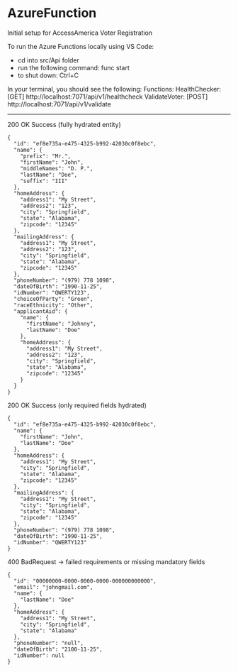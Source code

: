# AzureFunction
Initial setup for AccessAmerica Voter Registration 

To run the Azure Functions locally using VS Code:
* cd into src/Api folder
* run the following command: func start
* to shut down: Ctrl+C

In your terminal, you should see the following:
Functions:
  HealthChecker: [GET] http://localhost:7071/api/v1/healthcheck
  ValidateVoter: [POST] http://localhost:7071/api/v1/validate

--------------------------------------------------------------------------------

200 OK Success (fully hydrated entity)
```
{
  "id": "ef8e735a-e475-4325-b992-42030c0f8ebc",
  "name": {
    "prefix": "Mr.",
    "firstName": "John",
    "middleNames": "D. P.",
    "lastName": "Doe",
    "suffix": "III"
  },
  "homeAddress": {
    "address1": "My Street",
    "address2": "123",
    "city": "Springfield",
    "state": "Alabama",
    "zipcode": "12345"
  },
  "mailingAddress": {
    "address1": "My Street",
    "address2": "123",
    "city": "Springfield",
    "state": "Alabama",
    "zipcode": "12345"
  },
  "phoneNumber": "(979) 778 1098",
  "dateOfBirth": "1990-11-25",
  "idNumber": "QWERTY123",
  "choiceOfParty": "Green",
  "raceEthnicity": "Other",
  "applicantAid": {
    "name": {
      "firstName": "Johnny",
      "lastName": "Doe"
    },
    "homeAddress": {
      "address1": "My Street",
      "address2": "123",
      "city": "Springfield",
      "state": "Alabama",
      "zipcode": "12345"
    }
  }
}
```

200 OK Success (only required fields hydrated)
```
{
  "id": "ef8e735a-e475-4325-b992-42030c0f8ebc",
  "name": {
    "firstName": "John",
    "lastName": "Doe"
  },
  "homeAddress": {
    "address1": "My Street",
    "city": "Springfield",
    "state": "Alabama",
    "zipcode": "12345"
  },
  "mailingAddress": {
    "address1": "My Street",
    "city": "Springfield",
    "state": "Alabama",
    "zipcode": "12345"
  },
  "phoneNumber": "(979) 778 1098",
  "dateOfBirth": "1990-11-25",
  "idNumber": "QWERTY123"
}
```

400 BadRequest -> failed requirements or missing mandatory fields
```
{
  "id": "00000000-0000-0000-0000-000000000000",
  "email": "johngmail.com",
  "name": {
    "lastName": "Doe"
  },
  "homeAddress": {
    "address1": "My Street",
    "city": "Springfield",
    "state": "Alabama"
  },
  "phoneNumber": "null",
  "dateOfBirth": "2100-11-25",
  "idNumber": null
}
```